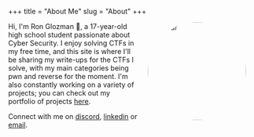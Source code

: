+++
title = "About Me"
slug = "About"
+++


<img src="/images/avatar.png" alt="Avatar" style="float: right; padding-left: 20px; padding-right: 20px; border-radius: 50%; object-fit: cover; height: auto;" width="200">

<p style=" text-align: left;">Hi, I'm Ron Glozman 👋, a 17-year-old high school student passionate about Cyber Security. I enjoy solving CTFs in my free time, and this site is where I'll be sharing my write-ups for the CTFs I solve, with my main categories being pwn and reverse for the moment. I'm also constantly working on a variety of projects; you can check out my portfolio of projects <a href="../projects">here</a>.</p>

Connect with me on [discord](https://discord.com/users/687328051486392605), [linkedin](https://www.linkedin.com/in/ron-glozman-41724322b/) or [email](mailto:ronglozman2006@gmail.com).